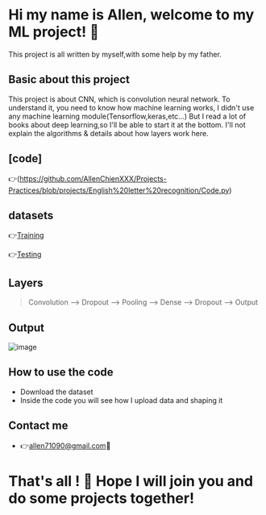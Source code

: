 # Hi my name is Allen, welcome to my ML project! :muscle:
This project is all written by myself,with some help by my father.
## Basic about this project
This project is about CNN, which is convolution neural network.
To understand it, you need to know how machine learning works, I didn't use any machine learning module(Tensorflow,keras,etc...)
But I read a lot of books about deep learning,so I'll be able to start it at the bottom.
I'll not explain the algorithms & details about how layers work here.
## [code]
:point_right:(https://github.com/AllenChienXXX/Projects-Practices/blob/projects/English%20letter%20recognition/Code.py)
## datasets
:point_right:[Training](https://drive.google.com/drive/folders/1xpOHmM0b1437qn1lOcvwam7ko_tSBPUP?usp=sharing)


:point_right:[Testing](https://drive.google.com/drive/folders/1L4EludX9aqF6yVwJBBqNYmqYhlLf4yUU?usp=sharing)

## Layers

>  Convolution --> Dropout --> Pooling --> Dense --> Dropout --> Output 

## Output
![image](https://github.com/AllenChienXXX/Projects-Practices/blob/projects/English%20letter%20recognition/Output.png)
## How to use the code 
- Download the dataset
- Inside the code you will see how I upload data and shaping it
## Contact me
- :point_right:allen71090@gmail.com:eyes: 


# That's all ! :raised_hands: Hope I will join you and do some projects together!
